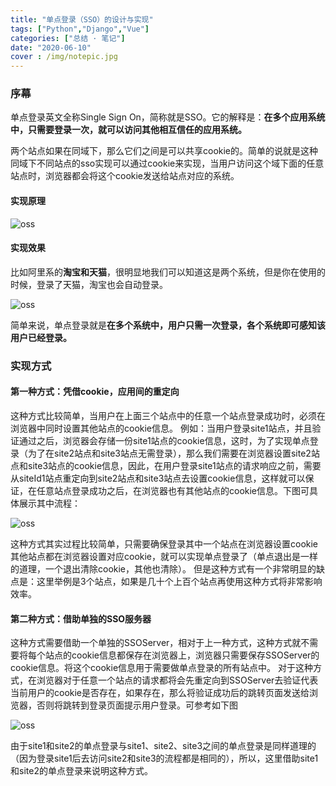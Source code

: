 ```yaml
---
title: "单点登录（SSO）的设计与实现"
tags: ["Python","Django","Vue"]
categories: ["总结 · 笔记"]
date: "2020-06-10"
cover : /img/notepic.jpg
---
```


### 序幕

单点登录英文全称Single Sign On，简称就是SSO。它的解释是：**在多个应用系统中，只需要登录一次，就可以访问其他相互信任的应用系统。**

两个站点如果在同域下，那么它们之间是可以共享cookie的。简单的说就是这种同域下不同站点的sso实现可以通过cookie来实现，当用户访问这个域下面的任意站点时，浏览器都会将这个cookie发送给站点对应的系统。

#### 实现原理

![oss](https://wangxs020202.gitee.io/images/note/oss.jpg)

#### 实现效果

比如阿里系的**淘宝和天猫**，很明显地我们可以知道这是两个系统，但是你在使用的时候，登录了天猫，淘宝也会自动登录。

![oss](https://user-gold-cdn.xitu.io/2019/5/15/16abb63967305d5d?imageView2/0/w/1280/h/960/format/webp/ignore-error/1)

简单来说，单点登录就是**在多个系统中，用户只需一次登录，各个系统即可感知该用户已经登录。**

### 实现方式

#### 第一种方式：凭借cookie，应用间的重定向

这种方式比较简单，当用户在上面三个站点中的任意一个站点登录成功时，必须在浏览器中同时设置其他站点的cookie信息。
 例如：当用户登录site1站点，并且验证通过之后，浏览器会存储一份site1站点的cookie信息，这时，为了实现单点登录（为了在site2站点和site3站点无需登录），那么我们需要在浏览器设置site2站点和site3站点的cookie信息，因此，在用户登录site1站点的请求响应之前，需要从siteId1站点重定向到site2站点和site3站点去设置cookie信息，这样就可以保证，在任意站点登录成功之后，在浏览器也有其他站点的cookie信息。下图可具体展示其中流程：

![oss](https://wangxs020202.gitee.io/images/note/oss2.jpg)

这种方式其实过程比较简单，只需要确保登录其中一个站点在浏览器设置cookie其他站点都在浏览器设置对应cookie，就可以实现单点登录了（单点退出是一样的道理，一个退出清除cookie，其他也清除）。
 但是这种方式有一个非常明显的缺点是：这里举例是3个站点，如果是几十个上百个站点再使用这种方式将非常影响效率。

#### 第二种方式：借助单独的SSO服务器

这种方式需要借助一个单独的SSOServer，相对于上一种方式，这种方式就不需要将每个站点的cookie信息都保存在浏览器上，浏览器只需要保存SSOServer的cookie信息。将这个cookie信息用于需要做单点登录的所有站点中。
 对于这种方式，在浏览器对于任意一个站点的请求都将会先重定向到SSOServer去验证代表当前用户的cookie是否存在，如果存在，那么将验证成功后的跳转页面发送给浏览器，否则将跳转到登录页面提示用户登录。可参考如下图

![oss](https://wangxs020202.gitee.io/images/note/oss3.jpg)

由于site1和site2的单点登录与site1、site2、site3之间的单点登录是同样道理的（因为登录site1后去访问site2和site3的流程都是相同的），所以，这里借助site1和site2的单点登录来说明这种方式。